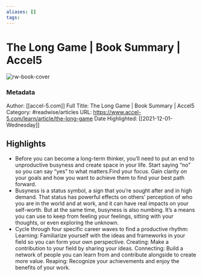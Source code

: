```yaml
---
aliases: []
tags:
---
```

# The Long Game | Book Summary | Accel5

![rw-book-cover](https://readwise-assets.s3.amazonaws.com/static/images/article1.be68295a7e40.png)
### Metadata
Author: [[accel-5.com]]
Full Title: The Long Game | Book Summary | Accel5
Category: #readwise/articles
URL: https://www.accel-5.com/learn/article/the-long-game
Date Highlighted: [[2021-12-01-Wednesday]]

## Highlights
- Before you can become a long-term thinker, you’ll need to put an end to unproductive busyness and create space in your life. Start saying “no” so you can say “yes” to what matters.Find your focus. Gain clarity on your goals and how you want to achieve them to find your best path forward.
- Busyness is a status symbol, a sign that you’re sought after and in high demand. That status has powerful effects on others’ perception of who you are in the world and at work, and it can have real impacts on your self-worth. But at the same time, busyness is also numbing. It’s a means you can use to keep from feeling your feelings, sitting with your thoughts, or even exploring the unknown.
- Cycle through four specific career waves to find a productive rhythm:
  Learning: Familiarize yourself with the ideas and frameworks in your field so you can form your own perspective.
  Creating: Make a contribution to your field by sharing your ideas.
  Connecting: Build a network of people you can learn from and contribute alongside to create more value.
  Reaping: Recognize your achievements and enjoy the benefits of your work.

